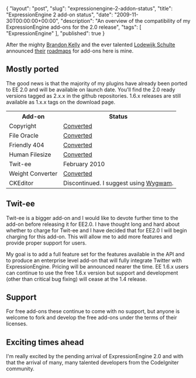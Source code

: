{
  "layout": "post",
  "slug": "expressionengine-2-addon-status",
  "title": "ExpressionEngine 2 add-on status",
  "date": "2009-11-30T00:00:00+00:00",
  "description": "An overview of the compatibility of my ExpressionEngine add-ons for the 2.0 release",
  "tags": [
    "ExpressionEngine"
  ],
  "published": true
}

After the mighty <a href="http://brandon-kelly.com/">Brandon Kelly</a> and the ever talented <a href="http://loweblog.com/">Lodewijk Schulte</a> announced <a href="http://brandon-kelly.com/blog/transitions">their</a> <a href="http://loweblog.com/freelance/article/ee20-addon-roadmap/">roadmaps</a> for add-ons here is mine. 

## Mostly ported

The good news is that the majority of my plugins have already been ported to EE 2.0 and will be available on launch date. You'll find the 2.0 ready versions tagged as 2.x.x in the github repositories. 1.6.x releases are still available as 1.x.x tags on the download page. 

<table>
  <tr>
    <th>Add-on</th>
    <th>Status</th>
  </tr>
  <tr>
    <td>Copyright</td>
    <td><a href="http://github.com/shapeshed/copyright.ee_addon">Converted</a></td>
  </tr>
  <tr>
    <td>File Oracle</td>
    <td><a href="http://github.com/shapeshed/file_oracle.ee_addon">Converted</a></td>
  </tr>
  <tr>
    <td>Friendly 404</td>
    <td><a href="http://github.com/shapeshed/friendly_404.ee_addon">Converted</a></td>
  </tr>
  <tr>
    <td>Human Filesize</td>
    <td><a href="http://github.com/shapeshed/human_filesize.ee_addon">Converted</a></td>
  </tr>
  <tr>
    <td>Twit-ee</td>
    <td>February 2010</td>
  </tr>
  <tr>
    <td>Weight Converter</td>
    <td><a href="http://github.com/shapeshed/weight_converter.ee_addon">Converted</a></td>
  </tr>
  <tr>
    <td>CKEditor</td>
    <td>Discontinued. I suggest using <a href="http://brandon-kelly.com/wygwam">Wygwam</a>.</td>
  </tr>
</table>

## Twit-ee

Twit-ee is a bigger add-on and I would like to devote further time to the add-on before releasing it for EE2.0. I have thought long and hard about whether to charge for Twit-ee and I have decided that for EE2.0 I will begin charging for this add-on. This will allow me to add more features and provide proper support for users. 

My goal is to add a full feature set for the features available in the API and to produce an enterprise level add-on that will fully integrate Twitter with ExpressionEngine. Pricing will be announced nearer the time. EE 1.6.x users can continue to use the free 1.6.x version but support and development (other than critical bug fixing) will cease at the 1.4 release. 

## Support

For free add-ons these continue to come with no support, but anyone is welcome to fork and develop the free add-ons under the terms of their licenses. 

## Exciting times ahead

I'm really excited by the pending arrival of ExpressionEngine 2.0 and with that the arrival of many, many talented developers from the CodeIgniter community.



